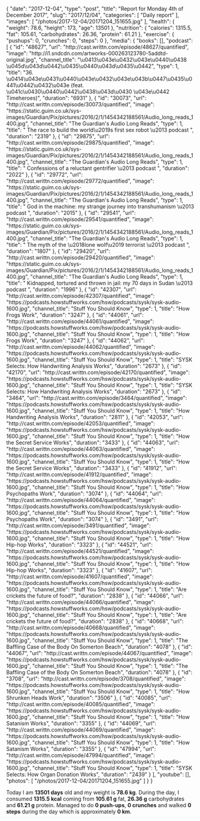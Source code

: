 {
    "date": "2017-12-04",
    "type": "post",
    "title": "Report for Monday 4th of December 2017",
    "slug": "2017\/12\/04",
    "categories": [
        "Daily report"
    ],
    "images": [
        "\/photos\/2017-12-04\/20171204_151655.jpg"
    ],
    "health": {
        "weight": 78.6,
        "height": 173,
        "age": 13501
    },
    "nutrition": {
        "calories": 1315.5,
        "fat": 105.61,
        "carbohydrates": 26.36,
        "protein": 61.21
    },
    "exercise": {
        "pushups": 0,
        "crunches": 0,
        "steps": 0
    },
    "media": {
        "books": [],
        "podcast": [
            {
                "id": "48627",
                "url": "http:\/\/cast.writtn.com\/episode\/48627\/quantified",
                "image": "http:\/\/i1.sndcdn.com\/artworks-000263123780-5addtd-original.jpg",
                "channel_title": "\u0413\u043e\u0432\u043e\u0440\u0438 \u045d\u043d\u0442\u0435\u0440\u043d\u0435\u0442",
                "type": 1,
                "title": "36. \u0414\u043e\u0431\u0440\u043e\u0432\u043e\u043b\u0447\u0435\u0441\u0442\u0432\u043e (feat. \u041c\u0430\u0440\u0442\u0438\u043d\u0430 \u043e\u0442 Timeheroes)",
                "duration": "6931"
            },
            {
                "id": "30073",
                "url": "http:\/\/cast.writtn.com\/episode\/30073\/quantified",
                "image": "https:\/\/static.guim.co.uk\/sys-images\/Guardian\/Pix\/pictures\/2016\/2\/1\/1454342188561\/Audio_long_reads_1400.jpg",
                "channel_title": "The Guardian's Audio Long Reads",
                "type": 1,
                "title": " The race to build the world\u2019s first sex robot \u2013 podcast ",
                "duration": "2319"
            },
            {
                "id": "29875",
                "url": "http:\/\/cast.writtn.com\/episode\/29875\/quantified",
                "image": "https:\/\/static.guim.co.uk\/sys-images\/Guardian\/Pix\/pictures\/2016\/2\/1\/1454342188561\/Audio_long_reads_1400.jpg",
                "channel_title": "The Guardian's Audio Long Reads",
                "type": 1,
                "title": " Confessions of a reluctant gentrifier \u2013 podcast ",
                "duration": "2022"
            },
            {
                "id": "29772",
                "url": "http:\/\/cast.writtn.com\/episode\/29772\/quantified",
                "image": "https:\/\/static.guim.co.uk\/sys-images\/Guardian\/Pix\/pictures\/2016\/2\/1\/1454342188561\/Audio_long_reads_1400.jpg",
                "channel_title": "The Guardian's Audio Long Reads",
                "type": 1,
                "title": " God in the machine: my strange journey into transhumanism \u2013 podcast ",
                "duration": "2015"
            },
            {
                "id": "29541",
                "url": "http:\/\/cast.writtn.com\/episode\/29541\/quantified",
                "image": "https:\/\/static.guim.co.uk\/sys-images\/Guardian\/Pix\/pictures\/2016\/2\/1\/1454342188561\/Audio_long_reads_1400.jpg",
                "channel_title": "The Guardian's Audio Long Reads",
                "type": 1,
                "title": " The myth of the \u2018lone wolf\u2019 terrorist \u2013 podcast ",
                "duration": "1807"
            },
            {
                "id": "29420",
                "url": "http:\/\/cast.writtn.com\/episode\/29420\/quantified",
                "image": "https:\/\/static.guim.co.uk\/sys-images\/Guardian\/Pix\/pictures\/2016\/2\/1\/1454342188561\/Audio_long_reads_1400.jpg",
                "channel_title": "The Guardian's Audio Long Reads",
                "type": 1,
                "title": " Kidnapped, tortured and thrown in jail: my 70 days in Sudan \u2013 podcast ",
                "duration": "1996"
            },
            {
                "id": "42307",
                "url": "http:\/\/cast.writtn.com\/episode\/42307\/quantified",
                "image": "https:\/\/podcasts.howstuffworks.com\/hsw\/podcasts\/sysk\/sysk-audio-1600.jpg",
                "channel_title": "Stuff You Should Know",
                "type": 1,
                "title": "How Frogs Work",
                "duration": "3247"
            },
            {
                "id": "44061",
                "url": "http:\/\/cast.writtn.com\/episode\/44061\/quantified",
                "image": "https:\/\/podcasts.howstuffworks.com\/hsw\/podcasts\/sysk\/sysk-audio-1600.jpg",
                "channel_title": "Stuff You Should Know",
                "type": 1,
                "title": "How Frogs Work",
                "duration": "3247"
            },
            {
                "id": "44062",
                "url": "http:\/\/cast.writtn.com\/episode\/44062\/quantified",
                "image": "https:\/\/podcasts.howstuffworks.com\/hsw\/podcasts\/sysk\/sysk-audio-1600.jpg",
                "channel_title": "Stuff You Should Know",
                "type": 1,
                "title": "SYSK Selects: How Handwriting Analysis Works",
                "duration": "2673"
            },
            {
                "id": "42170",
                "url": "http:\/\/cast.writtn.com\/episode\/42170\/quantified",
                "image": "https:\/\/podcasts.howstuffworks.com\/hsw\/podcasts\/sysk\/sysk-audio-1600.jpg",
                "channel_title": "Stuff You Should Know",
                "type": 1,
                "title": "SYSK Selects: How Handwriting Analysis Works",
                "duration": "2673"
            },
            {
                "id": "3464",
                "url": "http:\/\/cast.writtn.com\/episode\/3464\/quantified",
                "image": "https:\/\/podcasts.howstuffworks.com\/hsw\/podcasts\/sysk\/sysk-audio-1600.jpg",
                "channel_title": "Stuff You Should Know",
                "type": 1,
                "title": "How Handwriting Analysis Works",
                "duration": "2811"
            },
            {
                "id": "42053",
                "url": "http:\/\/cast.writtn.com\/episode\/42053\/quantified",
                "image": "https:\/\/podcasts.howstuffworks.com\/hsw\/podcasts\/sysk\/sysk-audio-1600.jpg",
                "channel_title": "Stuff You Should Know",
                "type": 1,
                "title": "How the Secret Service Works",
                "duration": "3433"
            },
            {
                "id": "44063",
                "url": "http:\/\/cast.writtn.com\/episode\/44063\/quantified",
                "image": "https:\/\/podcasts.howstuffworks.com\/hsw\/podcasts\/sysk\/sysk-audio-1600.jpg",
                "channel_title": "Stuff You Should Know",
                "type": 1,
                "title": "How the Secret Service Works",
                "duration": "3433"
            },
            {
                "id": "41912",
                "url": "http:\/\/cast.writtn.com\/episode\/41912\/quantified",
                "image": "https:\/\/podcasts.howstuffworks.com\/hsw\/podcasts\/sysk\/sysk-audio-1600.jpg",
                "channel_title": "Stuff You Should Know",
                "type": 1,
                "title": "How Psychopaths Work",
                "duration": "3074"
            },
            {
                "id": "44064",
                "url": "http:\/\/cast.writtn.com\/episode\/44064\/quantified",
                "image": "https:\/\/podcasts.howstuffworks.com\/hsw\/podcasts\/sysk\/sysk-audio-1600.jpg",
                "channel_title": "Stuff You Should Know",
                "type": 1,
                "title": "How Psychopaths Work",
                "duration": "3074"
            },
            {
                "id": "3491",
                "url": "http:\/\/cast.writtn.com\/episode\/3491\/quantified",
                "image": "https:\/\/podcasts.howstuffworks.com\/hsw\/podcasts\/sysk\/sysk-audio-1600.jpg",
                "channel_title": "Stuff You Should Know",
                "type": 1,
                "title": "How Hip-hop Works",
                "duration": "3323"
            },
            {
                "id": "44521",
                "url": "http:\/\/cast.writtn.com\/episode\/44521\/quantified",
                "image": "https:\/\/podcasts.howstuffworks.com\/hsw\/podcasts\/sysk\/sysk-audio-1600.jpg",
                "channel_title": "Stuff You Should Know",
                "type": 1,
                "title": "How Hip-hop Works",
                "duration": "3323"
            },
            {
                "id": "41607",
                "url": "http:\/\/cast.writtn.com\/episode\/41607\/quantified",
                "image": "https:\/\/podcasts.howstuffworks.com\/hsw\/podcasts\/sysk\/sysk-audio-1600.jpg",
                "channel_title": "Stuff You Should Know",
                "type": 1,
                "title": "Are crickets the future of food?",
                "duration": "2838"
            },
            {
                "id": "44066",
                "url": "http:\/\/cast.writtn.com\/episode\/44066\/quantified",
                "image": "https:\/\/podcasts.howstuffworks.com\/hsw\/podcasts\/sysk\/sysk-audio-1600.jpg",
                "channel_title": "Stuff You Should Know",
                "type": 1,
                "title": "Are crickets the future of food?",
                "duration": "2838"
            },
            {
                "id": "40668",
                "url": "http:\/\/cast.writtn.com\/episode\/40668\/quantified",
                "image": "https:\/\/podcasts.howstuffworks.com\/hsw\/podcasts\/sysk\/sysk-audio-1600.jpg",
                "channel_title": "Stuff You Should Know",
                "type": 1,
                "title": "The Baffling Case of the Body On Somerton Beach",
                "duration": "4078"
            },
            {
                "id": "44067",
                "url": "http:\/\/cast.writtn.com\/episode\/44067\/quantified",
                "image": "https:\/\/podcasts.howstuffworks.com\/hsw\/podcasts\/sysk\/sysk-audio-1600.jpg",
                "channel_title": "Stuff You Should Know",
                "type": 1,
                "title": "The Baffling Case of the Body On Somerton Beach",
                "duration": "4078"
            },
            {
                "id": "3708",
                "url": "http:\/\/cast.writtn.com\/episode\/3708\/quantified",
                "image": "https:\/\/podcasts.howstuffworks.com\/hsw\/podcasts\/sysk\/sysk-audio-1600.jpg",
                "channel_title": "Stuff You Should Know",
                "type": 1,
                "title": "How Shrunken Heads Work",
                "duration": "3506"
            },
            {
                "id": "40085",
                "url": "http:\/\/cast.writtn.com\/episode\/40085\/quantified",
                "image": "https:\/\/podcasts.howstuffworks.com\/hsw\/podcasts\/sysk\/sysk-audio-1600.jpg",
                "channel_title": "Stuff You Should Know",
                "type": 1,
                "title": "How Satanism Works",
                "duration": "3355"
            },
            {
                "id": "44069",
                "url": "http:\/\/cast.writtn.com\/episode\/44069\/quantified",
                "image": "https:\/\/podcasts.howstuffworks.com\/hsw\/podcasts\/sysk\/sysk-audio-1600.jpg",
                "channel_title": "Stuff You Should Know",
                "type": 1,
                "title": "How Satanism Works",
                "duration": "3355"
            },
            {
                "id": "47994",
                "url": "http:\/\/cast.writtn.com\/episode\/47994\/quantified",
                "image": "https:\/\/podcasts.howstuffworks.com\/hsw\/podcasts\/sysk\/sysk-audio-1600.jpg",
                "channel_title": "Stuff You Should Know",
                "type": 1,
                "title": "SYSK Selects: How Organ Donation Works",
                "duration": "2439"
            }
        ],
        "youtube": [],
        "photos": [
            "\/photos\/2017-12-04\/20171204_151655.jpg"
        ]
    }
}

Today I am <strong>13501 days</strong> old and my weight is <strong>78.6 kg</strong>. During the day, I consumed <strong>1315.5 kcal</strong> coming from <strong>105.61 g</strong> fat, <strong>26.36 g</strong> carbohydrates and <strong>61.21 g</strong> protein. Managed to do <strong>0 push-ups</strong>, <strong>0 crunches</strong> and walked <strong>0 steps</strong> during the day which is approximately <strong>0 km</strong>.